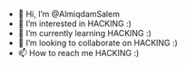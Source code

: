 - 👋 Hi, I’m @AlmiqdamSalem
- 👀 I’m interested in HACKING :)
- 🌱 I’m currently learning HACKING :)
- 💞️ I’m looking to collaborate on HACKING :)
- 📫 How to reach me HACKING :)

<!---
AlmiqdamSalem/AlmiqdamSalem is a ✨ special ✨ repository because its `README.md` (this file) appears on your GitHub profile.
You can click the Preview link to take a look at your changes.
--->
